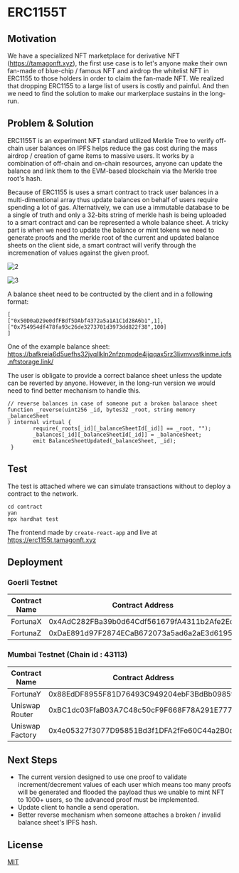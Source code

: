 # ERC1155T

## Motivation

We have a specialized NFT marketplace for derivative NFT (https://tamagonft.xyz), the first use case is to let's anyone make their own fan-made of blue-chip / famous NFT and airdrop the whitelist NFT in ERC1155 to those holders in order to claim the fan-made NFT. We realized that dropping ERC1155 to a large list of users is costly and painful. And then we need to find the solution to make our markerplace sustains in the long-run.

## Problem & Solution

ERC1155T is an experiment NFT standard utilized Merkle Tree to verify off-chain user balances on IPFS helps reduce the gas cost during the mass airdrop / creation of game items to massive users. It works by a combination of off-chain and on-chain resources, anyone can update the balance and link them to the EVM-based blockchain via the Merkle tree root's hash.

Because of ERC1155 is uses a smart contract to track user balances in a multi-dimentional array thus update balances on behalf of users require spending a lot of gas. Alternatively, we can use a immutable database to be a single of truth and only a 32-bits string of merkle hash is being uploaded to a smart contract and can be represented a whole balance sheet. A tricky part is when we need to update the balance or mint tokens we need to generate proofs and the merkle root of the current and updated balance sheets on the client side, a smart contract will verify through the incremenation of values against the given proof. 

![2](https://user-images.githubusercontent.com/18402217/190935577-112bf7c4-8b24-46d5-a21f-9d6cd2a61ed9.png)

![3](https://user-images.githubusercontent.com/18402217/190936178-93b4bdea-2908-4b37-9c00-b47bf42063e4.png)

A balance sheet need to be contructed by the client and in a following format:
```
[
["0x50D0aD29e0dfFBdf5DAbf4372a5a1A1C1d28A6b1",1],
["0x754954df478fa93c26de3273701d3973dd822f38",100]
]
```

One of the example balance sheet: 
https://bafkreia6d5uefhs32jvqllkln2nfzpmqde4jiqqax5rz3livmvvstkinme.ipfs.nftstorage.link/

The user is obligate to provide a correct balance sheet unless the update can be reverted by anyone. However, in the long-run version we would need to find better mechanism to handle this.

```
// reverse balances in case of someone put a broken balanace sheet
function _reverse(uint256 _id, bytes32 _root, string memory _balanceSheet
) internal virtual {
        require(_roots[_id][_balanceSheetId[_id]] == _root, "");
        _balances[_id][_balanceSheetId[_id]] = _balanceSheet;
        emit BalanceSheetUpdated(_balanceSheet, _id);
 }
```

## Test

The test is attached where we can simulate transactions without to deploy a contract to the network.

```
cd contract
yan
npx hardhat test
```

The frontend made by `create-react-app` and live at https://erc1155t.tamagonft.xyz


## Deployment

### Goerli Testnet

Contract Name | Contract Address 
--- | ---  
FortunaX | 0x4AdC282FBa39b0d64Cdf561679fA4311b2Afe2Ec
FortunaZ | 0xDaE891d97F2874ECaB672073a5ad6a2aE3d61955

### Mumbai Testnet (Chain id : 43113)

Contract Name | Contract Address 
--- | ---  
FortunaY | 0x88EdDF8955F81D76493C949204ebF3BdBb0985f2
Uniswap Router | 0xBC1dc03FfaB03A7C48c50cF9F668F78A291E7772
Uniswap Factory | 0x4e05327f3077D95851Bd3f1DFA2fFe60C44a2B0d

## Next Steps

- The current version designed to use one proof to validate increment/decrement values of each user which means too many proofs will be generated and flooded the payload thus we unable to mint NFT to 1000+ users, so the advanced proof must be implemented.
- Update client to handle a send operation.
- Better reverse mechanism when someone attaches a broken / invalid balance sheet's IPFS hash.


## License

[MIT](./LICENSE)

